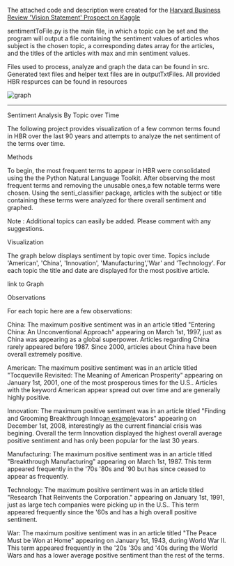 The attached code and description were created for the [Harvard Business Review 'Vision Statement' Prospect on Kaggle](https://www.kaggle.com/c/harvard-business-review-vision-statement-prospect/prospector)

sentimentToFile.py is the main file, in which a topic can be set and the program will output a file containing the sentiment values of articles whos subject is the chosen topic, a corresponding dates array for the articles, and the titles of the articles with max and min sentiment values. 

Files used to process, analyze and graph the data can be found in src. Generated text files and helper text files are in outputTxtFiles. All provided HBR respurces can be found in resources


![graph](https://raw.github.com/rushimg/HBR90-Sentiment_Analysis_By_Topic/master/submissionImages/submission2.png)





----------------------------------------------------------------------------------------------------------------------
Sentiment Analysis By Topic over Time

The following project provides visualization of a few common terms found in HBR over the last 90 years and attempts to analyze the net sentiment of the terms over time.

Methods

To begin, the most frequent terms to appear in HBR were consolidated using the the Python Natural Language Toolkit. After observing the most frequent terms and removing the unusable ones,a few notable terms were chosen. Using the senti_classifier package, articles with the subject or title containing these terms were analyzed for there overall sentiment and graphed.

Note : Additional topics can easily be added. Please comment with any suggestions.

Visualization

The graph below displays sentiment by topic over time. Topics include 'American', 'China', 'Innovation', 'Manufacturing','War' and 'Technology'. For each topic the title and date are displayed for the most positive article.

link to Graph 

Observations

For each topic here are a few observations:

China: The maximum positive sentiment was in an article titled "Entering China: An Unconventional Approach" appearing on March 1st, 1997, just as China was appearing as a global superpower. Articles regarding China rarely appeared before 1987. Since 2000, articles about China have been overall extremely positive.

American: The maximum positive sentiment was in an article titled "Tocqueville Revisited: The Meaning of American Prosperity" appearing on January 1st, 2001, one of the most prosperous times for the U.S.. Articles with the keyword American appear spread out over time and are generally highly positive.

Innovation: The maximum positive sentiment was in an article titled "Finding and Grooming Breakthrough Inno[an example](http://example.com/ "Title")vators" appearing on December 1st, 2008, interestingly as the current financial crisis was begining. Overall the term Innovation displayed the highest overall average positive sentiment and has only been popular for the last 30 years.

Manufacturing: The maximum positive sentiment was in an article titled "Breakthrough Manufacturing" appearing on March 1st, 1987. This term appeared frequently in the '70s '80s and '90 but has since ceased to appear as frequently.

Technology: The maximum positive sentiment was in an article titled "Research That Reinvents the Corporation." appearing on January 1st, 1991, just as large tech companies were picking up in the U.S.. This term appeared frequently since the '60s and has a high overall positive sentiment.

War: The maximum positive sentiment was in an article titled "The Peace Must be Won at Home" appearing on January 1st, 1943, during World War II. This term appeared frequently in the '20s '30s and '40s during the World Wars and has a lower average positive sentiment than the rest of the terms.